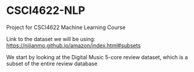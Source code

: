 # CSCI4622-NLP
Project for CSCI4622 Machine Learning Course

Link to the dataset we will be using: https://nijianmo.github.io/amazon/index.html#subsets

We start by looking at the Digital Music 5-core review dataset, which is a subset of the entire review database
